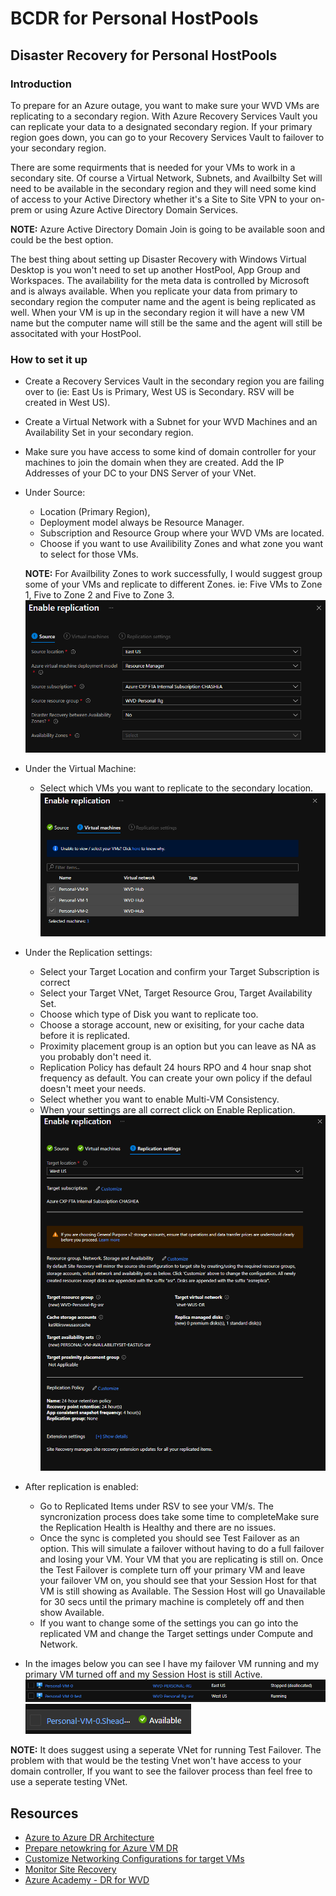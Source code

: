 # BCDR for Personal HostPools

## Disaster Recovery for Personal HostPools

### Introduction

To prepare for an Azure outage, you want to make sure your WVD VMs are replicating to a secondary region. With Azure Recovery Services Vault you can replicate your data to a designated secondary region. If your primary region goes down, you can go to your Recovery Services Vault to failover to your secondary region. 

There are some requirments that is needed for your VMs to work in a secondary site. Of course a Virtual Network, Subnets, and Availbilty Set will need to be available in the secondary region and they will need some kind of access to your Active Directory whether it's a Site to Site VPN to your on-prem or using Azure Active Directory Domain Services. 

**NOTE:** Azure Active Directory Domain Join is going to be available soon and could be the best option.

The best thing about setting up Disaster Recovery with Windows Virtual Desktop is you won't need to set up another HostPool, App Group and Workspaces. The availability for the meta data is controlled by Microsoft and is always available. When you replicate your data from primary to secondary region the computer name and the agent is being replicated as well. When your VM is up in the secondary region it will have a new VM name but the computer name will still be the same and the agent will still be associtated with your HostPool. 

### How to set it up
- Create a Recovery Services Vault in the secondary region you are failing over to (ie: East Us is Primary, West US is Secondary. RSV will be created in West US). 
- Create a Virtual Network with a Subnet for your WVD Machines and an Availability Set in your secondary region.  
- Make sure you have access to some kind of domain controller for your machines to join the domain when they are created. Add the IP Addresses of your DC to your DNS Server of your VNet. 

- Under Source:
   -  Location (Primary Region), 
   -  Deployment model always be Resource Manager. 
   -  Subscription and Resource Group where your WVD VMs are located. 
   -  Choose if you want to use Availibility Zones and what zone you want to select for those VMs.
 
    **NOTE:** For Availbility Zones to work successfully, I would suggest group some of your VMs and replicate to different Zones. ie: Five VMs to Zone 1, Five to Zone 2 and Five to Zone 3. 
![Source](../Images/source.png)

- Under the Virtual Machine:
  - Select which VMs you want to replicate to the secondary location. 
![Virtual Machines](../Images/vm.png)
 
- Under the Replication settings:
  - Select your Target Location and confirm your Target Subscription is correct
  - Select your Target VNet, Target Resource Grou, Target Availability Set. 
  - Choose which type of Disk you want to replicate too. 
  - Choose a storage account, new or exisiting, for your cache data before it is replicated. 
  - Proximity placement group is an option but you can leave as NA as you probably don't need it.
  - Replication Policy has default 24 hours RPO and 4 hour snap shot frequency as default. You can create your own policy if the defaul doesn't meet your needs.
  - Select whether you want to enable Multi-VM Consistency. 
  - When your settings are all correct click on Enable Replication.
![Replication Settings](../Images/enablereplication.png)


- After replication is enabled:
   - Go to Replicated Items under RSV to see your VM/s. The syncronization process does take some time to completeMake sure the Replication Health is Healthy and there are no issues. 
   - Once the sync is completed you should see Test Failover as an option. This will simulate a failover without having to do a full failover and losing your VM. Your VM that you are replicating is still on. Once the Test Failover is complete turn off your primary VM and leave your failover VM on, you should see that your Session Host for that VM is still showing as Available. The Session Host will go Unavailable for 30 secs until the primary machine is completely off and then show Available. 
   - If you want to change some of the settings you can go into the replicated VM and change the Target settings under Compute and Network. 
- In the images below you can see I have my failover VM running and my primary VM turned off and my Session Host is still Active. 
![OnOffVMs](../Images/twovms.png)
![SH](../Images/sh.png)

**NOTE:** It does suggest using a seperate VNet for running Test Failover. The problem with that would be the testing Vnet won't have access to your domain controller, If you want to see the failover process than feel free to use a seperate testing VNet.


## Resources
- [Azure to Azure DR Architecture](https://docs.microsoft.com/en-us/azure/site-recovery/azure-to-azure-architecture)
- [Prepare netowkring for Azure VM DR](https://docs.microsoft.com/en-us/azure/site-recovery/azure-to-azure-about-networking)
- [Customize Networking Configurations for target VMs](https://docs.microsoft.com/en-us/azure/site-recovery/azure-to-azure-customize-networking)
- [Monitor Site Recovery](https://docs.microsoft.com/en-us/azure/site-recovery/site-recovery-monitor-and-troubleshoot)
- [Azure Academy - DR for WVD](https://www.youtube.com/watch?v=cTllLvZ6nw8)

